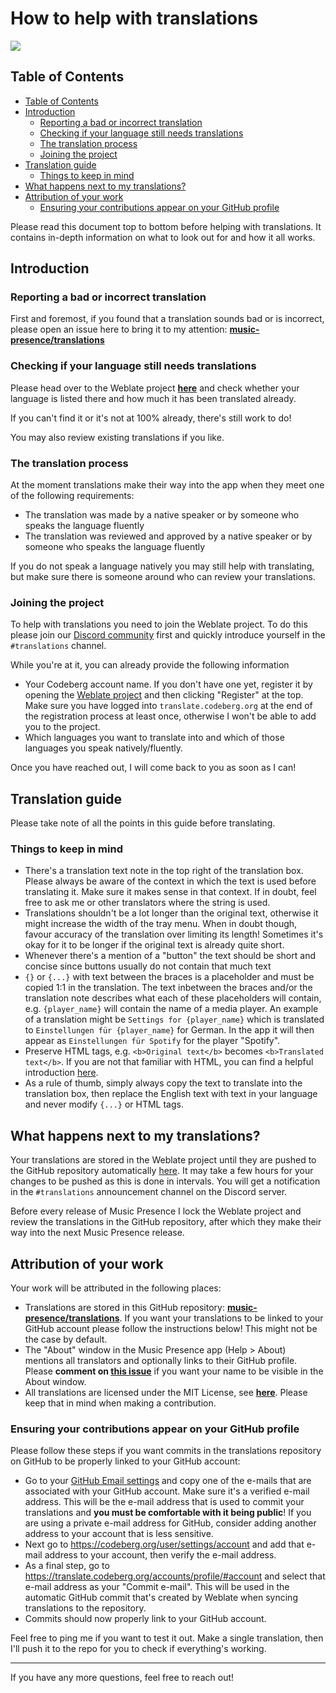 # How to help with translations

[![](https://translate.codeberg.org/widget/music-presence/desktop-application/287x66-grey.png)](https://translate.codeberg.org/projects/music-presence/desktop-application)

## Table of Contents

* [Table of Contents](#table-of-contents)
* [Introduction](#introduction)
  * [Reporting a bad or incorrect translation](#reporting-a-bad-or-incorrect-translation)
  * [Checking if your language still needs translations](#checking-if-your-language-still-needs-translations)
  * [The translation process](#the-translation-process)
  * [Joining the project](#joining-the-project)
* [Translation guide](#translation-guide)
  * [Things to keep in mind](#things-to-keep-in-mind)
* [What happens next to my translations?](#what-happens-next-to-my-translations)
* [Attribution of your work](#attribution-of-your-work)
  * [Ensuring your contributions appear on your GitHub profile](#ensuring-your-contributions-appear-on-your-github-profile)

Please read this document top to bottom before helping with translations.
It contains in-depth information on what to look out for and how it all works.

## Introduction

### Reporting a bad or incorrect translation

First and foremost, if you found that a translation sounds bad or is incorrect,
please open an issue here to bring it to my attention:
[**music-presence/translations**](https://github.com/music-presence/translations/issues)

### Checking if your language still needs translations

Please head over to the Weblate project [**here**](https://translate.codeberg.org/projects/music-presence/desktop-application/) and check whether your language is listed there
and how much it has been translated already.

If you can't find it or it's not at 100% already, there's still work to do!

You may also review existing translations if you like.

### The translation process

At the moment translations make their way into the app
when they meet one of the following requirements:

- The translation was made by a native speaker
or by someone who speaks the language fluently
- The translation was reviewed and approved by a native speaker
or by someone who speaks the language fluently

If you do not speak a language natively you may still help with translating,
but make sure there is someone around who can review your translations.

### Joining the project

To help with translations you need to join the Weblate project.
To do this please join our
[Discord community](https://discord-invite.musicpresence.app) first
and quickly introduce yourself in the `#translations` channel.

While you're at it, you can already provide the following information

- Your Codeberg account name. If you don't have one yet, register it
by opening the [Weblate project](https://translate.codeberg.org/projects/music-presence/desktop-application/)
and then clicking "Register" at the top.
Make sure you have logged into `translate.codeberg.org`
at the end of the registration process at least once,
otherwise I won't be able to add you to the project.
- Which languages you want to translate into
and which of those languages you speak natively/fluently.

Once you have reached out, I will come back to you as soon as I can!

## Translation guide

Please take note of all the points in this guide before translating.

### Things to keep in mind

- There's a translation text note in the top right of the translation box. Please always be aware of the context in which the text is used before translating it. Make sure it makes sense in that context. If in doubt, feel free to ask me or other translators where the string is used.
- Translations shouldn't be a lot longer than the original text, otherwise it might increase the width of the tray menu. When in doubt though, favour accuracy of the translation over limiting its length! Sometimes it's okay for it to be longer if the original text is already quite short.
- Whenever there's a mention of a "button" the text should be short and concise since buttons usually do not contain that much text
- `{}` or `{...}` with text between the braces is a placeholder and must be copied 1:1 in the translation. The text inbetween the braces and/or the translation note describes what each of these placeholders will contain, e.g. `{player_name}` will contain the name of a media player. An example of a translation might be `Settings for {player_name}` which is translated to `Einstellungen für {player_name}` for German. In the app it will then appear as `Einstellungen für Spotify` for the player "Spotify".
- Preserve HTML tags, e.g. `<b>Original text</b>` becomes `<b>Translated text</b>`. If you are not that familiar with HTML, you can find a helpful introduction [here](https://www.w3schools.com/html/html_intro.asp).
- As a rule of thumb, simply always copy the text to translate into the translation box, then replace the English text with text in your language and never modify `{...}` or HTML tags.

## What happens next to my translations?

Your translations are stored in the Weblate project
until they are pushed to the GitHub repository automatically
[here](https://github.com/music-presence/translations).
It may take a few hours for your changes to be pushed
as this is done in intervals.
You will get a notification in the `#translations` announcement channel
on the Discord server.

Before every release of Music Presence
I lock the Weblate project and review the translations in the GitHub repository,
after which they make their way into the next Music Presence release.

## Attribution of your work

Your work will be attributed in the following places:

- Translations are stored in this GitHub repository:
[**music-presence/translations**](https://github.com/music-presence/translations).
If you want your translations to be linked to your GitHub account
please follow the instructions below!
This might not be the case by default.
- The "About" window in the Music Presence app (Help > About)
mentions all translators and optionally links to their GitHub profile.
Please **comment on [this issue](https://github.com/music-presence/translations/issues/1)**
if you want your name to be visible in the About window.
- All translations are licensed under the MIT License,
see [**here**](https://github.com/music-presence/translations/blob/main/LICENSE).
Please keep that in mind when making a contribution.

### Ensuring your contributions appear on your GitHub profile

Please follow these steps
if you want commits in the translations repository on GitHub
to be properly linked to your GitHub account:

- Go to your [GitHub Email settings](https://github.com/settings/emails)
and copy one of the e-mails that are associated with your GitHub account.
Make sure it's a verified e-mail address.
This will be the e-mail address that is used to commit your translations
and **you must be comfortable with it being public**!
If you are using a private e-mail address for GitHub,
consider adding another address to your account that is less sensitive.
- Next go to https://codeberg.org/user/settings/account 
and add that e-mail address to your account,
then verify the e-mail address.
- As a final step,
go to https://translate.codeberg.org/accounts/profile/#account
and select that e-mail address as your "Commit e-mail".
This will be used in the automatic GitHub commit
that's created by Weblate when syncing translations to the repository.
- Commits should now properly link to your GitHub account.

Feel free to ping me if you want to test it out.
Make a single translation, then I'll push it to the repo
for you to check if everything's working.

---

If you have any more questions, feel free to reach out!
